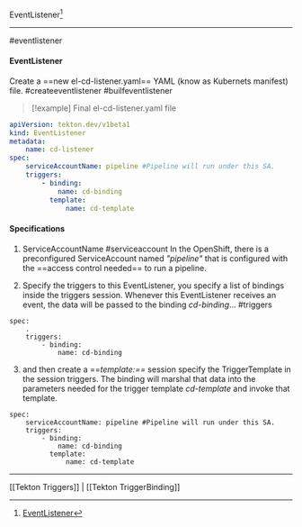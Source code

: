 EventListener[^1]
***
#eventlistener

#### EventListener

Create a ==new el-cd-listener.yaml== YAML (know as Kubernets manifest) file.
#createeventlistener #builfeventlistener

>[!example] Final el-cd-listener.yaml file

```yaml
apiVersion: tekton.dev/v1beta1
kind: EventListener
metadata: 
	name: cd-listener
spec:
	serviceAccountName: pipeline #Pipeline will run under this SA.
	triggers: 
		- binding:
			name: cd-binding
		  template:
			  name: cd-template
```

#### Specifications
1. ServiceAccountName
	#serviceaccount
	In the OpenShift, there is a preconfigured ServiceAccount named *"pipeline"* that is configured with the ==access control needed== to run a pipeline.

2. Specify the triggers to this EventListener, you specify a list of bindings inside the triggers session.
	Whenever this EventListener receives an event, the data will be passed to the binding *cd-binding*...
	#triggers 
```
spec:
	.
	triggers: 
		- binding:
			name: cd-binding
```

3. and then create a ==*template:==* session specify the TriggerTemplate in the session triggers.
The binding will marshal that data into the parameters needed for the trigger template *cd-template* and invoke that template.
```
spec:
	serviceAccountName: pipeline #Pipeline will run under this SA.
	triggers: 
		- binding:
			name: cd-binding
		  template:
			  name: cd-template
```


***
[[Tekton Triggers]] | [[Tekton TriggerBinding]]

[^1]: [EventListener](https://www.coursera.org/learn/continuous-integration-and-continuous-delivery-ci-cd/lecture/TEv7B/creating-tekton-triggers)